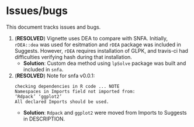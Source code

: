# Issues/bugs

This document tracks issues and bugs.

1. (**RESOLVED**) Vignette uses DEA to compare with SNFA. Initially, `rDEA::dea` was used for esitmation and `rDEA` package was included in Suggests. However, `rDEA` requires installation of GLPK, and travis-ci had difficulties verifying hash during that installation.
	* **Solution**: Custom dea method using `lpSolve` package was built and included in `snfa`.
2. (**RESOLVED**) Note for snfa v0.0.1:
	```
	checking dependencies in R code ... NOTE
	Namespaces in Imports field not imported from:
	‘Rdpack’ ‘ggplot2’
	All declared Imports should be used.
	```
	* **Solution**: `Rdpack` and `ggplot2` were moved from Imports to Suggests in DESCRIPTION.
